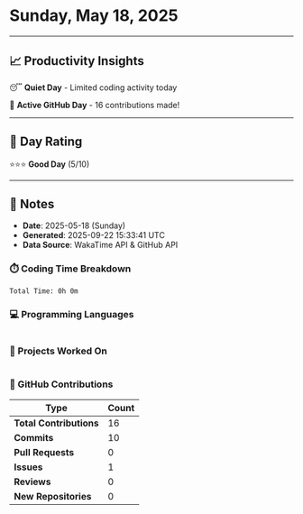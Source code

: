# Sunday, May 18, 2025

---

## 📈 Productivity Insights

😴 **Quiet Day** - Limited coding activity today

🚀 **Active GitHub Day** - 16 contributions made!

---

## 🎯 Day Rating

⭐⭐⭐ **Good Day** (5/10)

---

## 📝 Notes

- **Date**: 2025-05-18 (Sunday)
- **Generated**: 2025-09-22 15:33:41 UTC
- **Data Source**: WakaTime API & GitHub API


### ⏱️ Coding Time Breakdown

```
Total Time: 0h 0m
```

### 💻 Programming Languages

```
```

### 📂 Projects Worked On

```
```


### 🐙 GitHub Contributions

| Type | Count |
|------|-------|
| **Total Contributions** | 16 |
| **Commits** | 10 |
| **Pull Requests** | 0 |
| **Issues** | 1 |
| **Reviews** | 0 |
| **New Repositories** | 0 |

